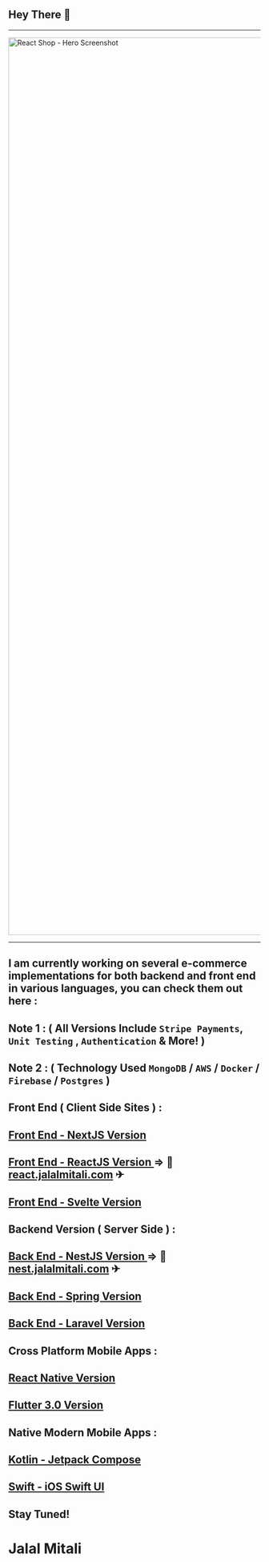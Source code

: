 Hey  There 👋
---

---

<img width="1792" alt="React Shop - Hero Screenshot" src="https://user-images.githubusercontent.com/88791252/205941520-1e5a4058-2476-4dbf-adf9-ccd8699b8b9a.png">


---
I am currently working on several e-commerce implementations for both backend and front end in various languages, you can check them out here :
--
Note 1 : ( All Versions Include `Stripe Payments`, `Unit Testing` , `Authentication` & More! ) 
--
Note 2 : ( Technology Used `MongoDB` / `AWS` / `Docker` / `Firebase` / `Postgres` )
--
**Front End ( Client Side Sites ) :**
--
[Front End - NextJS Version ](https://github.com/JalalMitali/NextShop)
---
[Front End - ReactJS Version ](https://github.com/JalalMitali/ReactShop) =>  🚀 [react.jalalmitali.com](https://react.jalalmitali.com) ✈
--
[Front End - Svelte Version ](https://github.com/JalalMitali/SvelteShop)
---
**Backend Version ( Server Side ) :**
--
[Back End - NestJS Version ](https://github.com/JalalMitali/NestShop)  =>  🚀 [nest.jalalmitali.com](https://nest.jalalmitali.com) ✈
--
[Back End - Spring Version ](https://github.com/JalalMitali/SpringShop)
--
[Back End - Laravel Version ](https://github.com/JalalMitali/LaravelShop)
---
**Cross Platform Mobile Apps :**
--
[React Native Version ](https://github.com/JalalMitali/NativeShop)
--
[Flutter 3.0 Version ](https://github.com/JalalMitali/FlutterShop)
---
**Native Modern Mobile Apps :**
--
[Kotlin - Jetpack Compose ](https://github.com/JalalMitali/JetpackShop)
--
[ Swift - iOS Swift UI ](https://github.com/JalalMitali/SwiftShop)
---
Stay Tuned!
--
# Jalal Mitali